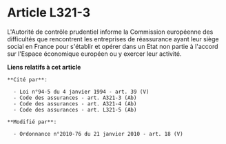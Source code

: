 # Article L321-3

L'Autorité de contrôle prudentiel informe la Commission européenne des difficultés que rencontrent les entreprises de
réassurance ayant leur siège social en France pour s'établir et opérer dans un Etat non partie à l'accord sur l'Espace
économique européen ou y exercer leur activité.

**Liens relatifs à cet article**

	**Cité par**:

	  - Loi n°94-5 du 4 janvier 1994 - art. 39 (V)
	  - Code des assurances - art. A321-3 (Ab)
	  - Code des assurances - art. A321-4 (Ab)
	  - Code des assurances - art. L321-5 (Ab)

	**Modifié par**:

	  - Ordonnance n°2010-76 du 21 janvier 2010 - art. 18 (V)
